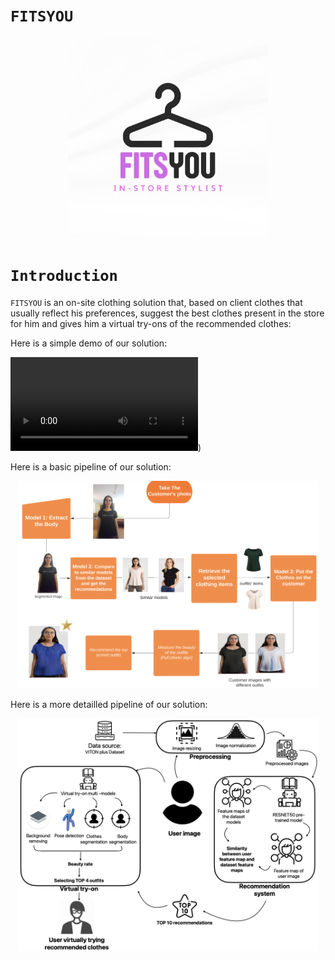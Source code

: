 # `FITSYOU`

<p align="center">
    <img src='./LOGO.jpeg' width=320>
</p>

# `Introduction`

`FITSYOU` is an on-site clothing solution that, based on client clothes that usually reflect his preferences, suggest the best clothes present in the store for him and gives him a virtual try-ons of the recommended clothes:

Here is a simple demo of our solution:

<video controls>
    <source src="./video.mp4" type="video/mp4">
    Your browser does not support the video tag.
</video>)


Here is a basic pipeline of our solution:
 <p align="center">
    <img src='./pipeline.png' width=480>
</p>

Here is a more detailled pipeline of our solution:
<p align="center">
    <img src='./detailled_pipeline.png' width=480>
</p>
